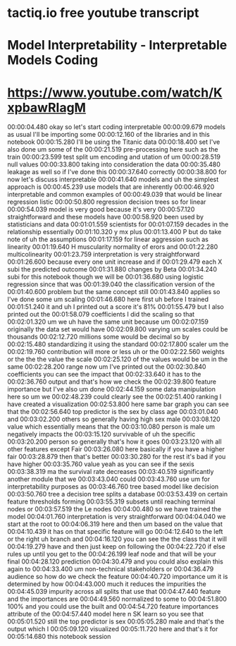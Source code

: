 # tactiq.io free youtube transcript
# Model Interpretability - Interpretable Models Coding
# https://www.youtube.com/watch/KxpbawRIagM

00:00:04.480 okay so let's start coding interpretable
00:00:09.679 models as usual I'll be importing some
00:00:12.160 of the libraries and in this notebook
00:00:15.280 I'll be using the Titanic data
00:00:18.400 set I've also done um some of the
00:00:21.519 pre-processing here such as the train
00:00:23.599 test split um encoding and utation of um
00:00:28.519 null values
00:00:33.800 taking into consideration the data
00:00:35.480 leakage as well so if I've done this
00:00:37.640 correctly
00:00:38.800 for now let's discuss interpretable
00:00:41.640 models and uh the simplest approach is
00:00:45.239 use models that are inherently
00:00:46.920 interpretable and common examples of
00:00:49.039 that would be linear regression listic
00:00:50.800 regression decision trees so for linear
00:00:54.039 model is very good because it's very
00:00:57.120 straightforward and these models have
00:00:58.920 been used by statisticians and data
00:01:01.559 scientists for
00:01:07.159 decades in the relationship essentially
00:01:10.320 y mx plus
00:01:13.400 P but do take note of uh the assumptions
00:01:17.159 for linear aggression such as linearity
00:01:19.640 H muscularity normality of erors and
00:01:22.280 multicolinearity
00:01:23.759 interpretation is very straightforward
00:01:26.600 because every one unit increase and if
00:01:29.479 each X subi the predicted outcome
00:01:31.880 changes by Beta
00:01:34.240 subi for this notebook though we will be
00:01:36.680 using logistic regression since that was
00:01:39.040 the classification version of the
00:01:40.600 problem but the same concept still
00:01:43.840 applies so I've done some um scaling
00:01:46.680 here first uh before I trained
00:01:51.240 it and uh I printed out a score it's 81%
00:01:55.479 but I also printed out the
00:01:58.079 coefficients I did the scaling so that
00:02:01.320 um we uh have the same unit because um
00:02:07.159 originally the data set would have
00:02:09.800 varying um scales could be thousands
00:02:12.720 millions some would be decimal so by
00:02:15.480 standardizing it using the standard
00:02:17.800 scaler um the
00:02:19.760 contribution will more or less uh or the
00:02:22.560 weights or the the the value the scale
00:02:25.120 of the values would be um in the same
00:02:28.200 range now um I've printed out the
00:02:30.840 coefficients you can see the impact that
00:02:33.640 it has to the
00:02:36.760 output and that's how we check the
00:02:39.800 feature importance but I've also um done
00:02:44.159 some data manipulation here so um we
00:02:48.239 could clearly see the
00:02:51.400 ranking I have created a visualization
00:02:53.800 here same bar graph you can see that the
00:02:56.640 top predictor is the sex by class age
00:03:01.040 and
00:03:02.200 others so generally having high sex male
00:03:08.120 value which essentially means that the
00:03:10.080 person is male um negatively impacts the
00:03:15.120 survivable of uh the specific
00:03:20.200 person so generally that's how it goes
00:03:23.120 with all other features except Fair
00:03:26.080 here basically if you have a higher fair
00:03:28.879 then that's better
00:03:30.280 for the rest it's bad if you have higher
00:03:35.760 value yeah as you can see if the sexis
00:03:38.319 ma the survival rate decreases
00:03:40.519 significantly another module that we
00:03:43.040 could
00:03:43.760 use um for interpretability purposes as
00:03:46.760 tree based model like decision
00:03:50.760 tree a decision tree splits a database
00:03:53.439 on certain feature thresholds forming
00:03:55.319 subsets until reaching terminal nodes or
00:03:57.519 the Le nodes
00:04:00.480 so we have trained the model
00:04:01.760 interpretation is very straightforward
00:04:04.040 we start at the root to
00:04:06.319 here and then um based on the value that
00:04:10.439 it has on that specific feature will go
00:04:12.640 to the left or the right uh branch and
00:04:16.120 you can see the the class that it will
00:04:19.279 have and then just keep on following the
00:04:22.720 if else rules up until you get to the
00:04:26.199 leaf node and that will be your final
00:04:28.120 prediction
00:04:30.479 and you could also explain this again to
00:04:33.400 um non-technical stakeholders or
00:04:36.479 audience so how do we check the feature
00:04:40.720 importance um it is determined by how
00:04:43.000 much it reduces the impurities the
00:04:45.039 impurity across all splits that use that
00:04:47.440 feature and the importances are
00:04:49.560 normalized to some to
00:04:51.800 100% and you could use the built and
00:04:54.720 feature importances attribute of the
00:04:57.440 model here n SK learn so you see that
00:05:01.520 still the top predictor is sex
00:05:05.280 male and that's the output which I
00:05:09.120 visualized
00:05:11.720 here and that's it for
00:05:14.680 this notebook session
